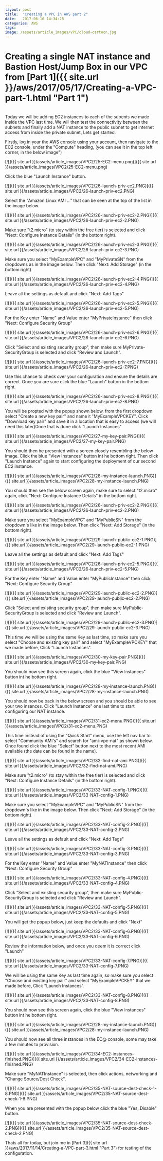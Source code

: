 ```yaml
---
layout: post
title:  "Creating a VPC in AWS part 2"
date:   2017-06-16 14:34:25
categories: AWS
tags:
image: /assets/article_images/VPC/cloud-cartoon.jpg
---
```

# Creating a single NAT instance and Bastion Host/Jump Box in our VPC from [Part 1]({{ site.url }}/aws/2017/05/17/Creating-a-VPC-part-1.html "Part 1")
<br>
Today we will be adding EC2 instances to each of the subents we made inside the VPC last time. We will then test the connectivity between the subnets and finally add a NAT instance to the public subnet to get internet access from inside the private subnet, Lets get started.

Firstly, log in your the AWS console using your account, then navigate to the EC2 console, under the "Compute" heading, (you can see it in the top left corner, in the below image")

[![]({{ site.url }}/assets/article_images/VPC2/25-EC2-menu.png)]({{ site.url }}/assets/article_images/VPC2/25-EC2-menu.png)

Click the blue "Launch Instance" button.

[![]({{ site.url }}/assets/article_images/VPC2/26-launch-priv-ec2.PNG)]({{ site.url }}/assets/article_images/VPC2/26-launch-priv-ec2.PNG)

Select the "Amazon Linux AMI ..." that can be seen at the top of the list in the image below.

[![]({{ site.url }}/assets/article_images/VPC2/26-launch-priv-ec2-2.PNG)]({{ site.url }}/assets/article_images/VPC2/26-launch-priv-ec2-2.PNG)

Make sure "t2.micro" (to stay within the free tier) is selected and click "Next: Configure Instance Details" (in the bottom right).

[![]({{ site.url }}/assets/article_images/VPC2/26-launch-priv-ec2-3.PNG)]({{ site.url }}/assets/article_images/VPC2/26-launch-priv-ec2-3.PNG)

Make sure you select "MyExampleVPC" and "MyPrivateSN" from the dropdowns as in the image below. Then click "Next: Add Storage" (in the bottom right).

[![]({{ site.url }}/assets/article_images/VPC2/26-launch-priv-ec2-4.PNG)]({{ site.url }}/assets/article_images/VPC2/26-launch-priv-ec2-4.PNG)

Leave all the settings as default and click "Next: Add Tags"

[![]({{ site.url }}/assets/article_images/VPC2/26-launch-priv-ec2-5.PNG)]({{ site.url }}/assets/article_images/VPC2/26-launch-priv-ec2-5.PNG)

For the Key enter "Name" and Value enter "MyPrivateInstance" then click "Next: Configure Security Group"

[![]({{ site.url }}/assets/article_images/VPC2/26-launch-priv-ec2-6.PNG)]({{ site.url }}/assets/article_images/VPC2/26-launch-priv-ec2-6.PNG)

Click "Select and existing security group", then make sure MyPrivate-SecurityGroup is selected and click "Review and Launch".

[![]({{ site.url }}/assets/article_images/VPC2/26-launch-priv-ec2-7.PNG)]({{ site.url }}/assets/article_images/VPC2/26-launch-priv-ec2-7.PNG)

Use this chance to check over your configuration and ensure the details are correct. Once you are sure click the blue "Launch" button in the bottom right.

[![]({{ site.url }}/assets/article_images/VPC2/26-launch-priv-ec2-8.PNG)]({{ site.url }}/assets/article_images/VPC2/26-launch-priv-ec2-8.PNG)

You will be propted with the popup shown below, from the first dropdown select "Create a new key pair" and name it "MyExampleVPCKEY". Click "Download key pair" and save it in a location that is easy to access (we will need this later)Once that is done click "Launch Instances"

[![]({{ site.url }}/assets/article_images/VPC2/27-my-key-pair.PNG)]({{ site.url }}/assets/article_images/VPC2/27-my-key-pair.PNG)

You should then be presented with a screen closely resembling the below image. Click the blue "View Instances" button int he bottom right. Then click "Launch Instance" again to start configuring the deployment of our second EC2 instance.

[![]({{ site.url }}/assets/article_images/VPC2/28-my-instance-launch.PNG)]({{ site.url }}/assets/article_images/VPC2/28-my-instance-launch.PNG)

You should then see the below screen again, make sure to select "t2.micro" again, click "Next: Configure Instance Details" in the bottom right.

[![]({{ site.url }}/assets/article_images/VPC2/26-launch-priv-ec2-2.PNG)]({{ site.url }}/assets/article_images/VPC2/26-launch-priv-ec2-2.PNG)

Make sure you select "MyExampleVPC" and "MyPublicSN" from the dropdown's like in the image below. Then click "Next: Add Storage" (in the bottom right).

[![]({{ site.url }}/assets/article_images/VPC2/29-launch-public-ec2-1.PNG)]({{ site.url }}/assets/article_images/VPC2/29-launch-public-ec2-1.PNG)

Leave all the settings as default and click "Next: Add Tags"

[![]({{ site.url }}/assets/article_images/VPC2/26-launch-priv-ec2-5.PNG)]({{ site.url }}/assets/article_images/VPC2/26-launch-priv-ec2-5.PNG)

For the Key enter "Name" and Value enter "MyPublicInstance" then click "Next: Configure Security Group"

[![]({{ site.url }}/assets/article_images/VPC2/29-launch-public-ec2-2.PNG)]({{ site.url }}/assets/article_images/VPC2/29-launch-public-ec2-2.PNG)

Click "Select and existing security group", then make sure MyPublic-SecurityGroup is selected and click "Review and Launch".

[![]({{ site.url }}/assets/article_images/VPC2/29-launch-public-ec2-3.PNG)]({{ site.url }}/assets/article_images/VPC2/29-launch-public-ec2-3.PNG)

This time we will be using the same Key as last time, so make sure you select "Choose and existing key pair" and select "MyExampleVPCKEY" that we made before, Click "Launch Instances".

[![]({{ site.url }}/assets/article_images/VPC2/30-my-key-pair.PNG)]({{ site.url }}/assets/article_images/VPC2/30-my-key-pair.PNG)

You should now see this screen again, click the blue "View Instances" button int he bottom right. 

[![]({{ site.url }}/assets/article_images/VPC2/28-my-instance-launch.PNG)]({{ site.url }}/assets/article_images/VPC2/28-my-instance-launch.PNG)

You should now be back in the below screen and you should be able to see your two insances. Click "Launch Instance" one last time to start configuring our NAT instance.

[![]({{ site.url }}/assets/article_images/VPC2/31-ec2-menu.PNG)]({{ site.url }}/assets/article_images/VPC2/31-ec2-menu.PNG)

This time instead of using the "Quick Start" menu, use the left nav bar to select "Community AMI's" and search for "ami-vpc-nat" as shown below. Once found click the blue "Select" button next to the most recent AMI available (the date can be found in the name).


[![]({{ site.url }}/assets/article_images/VPC2/32-find-nat-ami.PNG)]({{ site.url }}/assets/article_images/VPC2/32-find-nat-ami.PNG)

Make sure "t2.micro" (to stay within the free tier) is selected and click "Next: Configure Instance Details" (in the bottom right).

[![]({{ site.url }}/assets/article_images/VPC2/33-NAT-config-1.PNG)]({{ site.url }}/assets/article_images/VPC2/33-NAT-config-1.PNG)

Make sure you select "MyExampleVPC" and "MyPublicSN" from the dropdown's like in the image below. Then click "Next: Add Storage" (in the bottom right).

[![]({{ site.url }}/assets/article_images/VPC2/33-NAT-config-2.PNG)]({{ site.url }}/assets/article_images/VPC2/33-NAT-config-2.PNG)

Leave all the settings as default and click "Next: Add Tags"

[![]({{ site.url }}/assets/article_images/VPC2/33-NAT-config-3.PNG)]({{ site.url }}/assets/article_images/VPC2/33-NAT-config-3.PNG)

For the Key enter "Name" and Value enter "MyNATInstance" then click "Next: Configure Security Group"

[![]({{ site.url }}/assets/article_images/VPC2/33-NAT-config-4.PNG)]({{ site.url }}/assets/article_images/VPC2/33-NAT-config-4.PNG)

Click "Select and existing security group", then make sure MyPublic-SecurityGroup is selected and click "Review and Launch".

[![]({{ site.url }}/assets/article_images/VPC2/33-NAT-config-5.PNG)]({{ site.url }}/assets/article_images/VPC2/33-NAT-config-5.PNG)

You will get the popup below, just keep the defaults and click "Next"

[![]({{ site.url }}/assets/article_images/VPC2/33-NAT-config-6.PNG)]({{ site.url }}/assets/article_images/VPC2/33-NAT-config-6.PNG)

Review the information below, and once you deem it is correct click "Launch"

[![]({{ site.url }}/assets/article_images/VPC2/33-NAT-config-7.PNG)]({{ site.url }}/assets/article_images/VPC2/33-NAT-config-7.PNG)

We will be using the same Key as last time again, so make sure you select "Choose and existing key pair" and select "MyExampleVPCKEY" that we made before, Click "Launch Instances".

[![]({{ site.url }}/assets/article_images/VPC2/33-NAT-config-8.PNG)]({{ site.url }}/assets/article_images/VPC2/33-NAT-config-8.PNG)

You should now see this screen again, click the blue "View Instances" button int he bottom right. 

[![]({{ site.url }}/assets/article_images/VPC2/28-my-instance-launch.PNG)]({{ site.url }}/assets/article_images/VPC2/28-my-instance-launch.PNG)

You should now see all three instances in the EC@ console, some may take a few minutes to provision.

[![]({{ site.url }}/assets/article_images/VPC2/34-EC2-instances-finished.PNG)]({{ site.url }}/assets/article_images/VPC2/34-EC2-instances-finished.PNG)

Make sure "MyNATInstance" is selected, then click actions, networking and "Change Source/Dest Check".

[![]({{ site.url }}/assets/article_images/VPC2/35-NAT-source-dest-check-1-8.PNG)]({{ site.url }}/assets/article_images/VPC2/35-NAT-source-dest-check-1-8.PNG)

When you are presented with the popup below click the blue "Yes, Disable" button.

[![]({{ site.url }}/assets/article_images/VPC2/35-NAT-source-dest-check-2.PNG)]({{ site.url }}/assets/article_images/VPC2/35-NAT-source-dest-check-2.PNG)

Thats all for today, but join me in [Part 3]({{ site.url }}/aws/2017/11/14/Creating-a-VPC-part-3.html "Part 3") for testing of the configuration.
